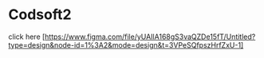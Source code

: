 # Codsoft2
click here [https://www.figma.com/file/yUAIlA168gS3vaQZDe15fT/Untitled?type=design&node-id=1%3A2&mode=design&t=3VPeSQfpszHrfZxU-1]
